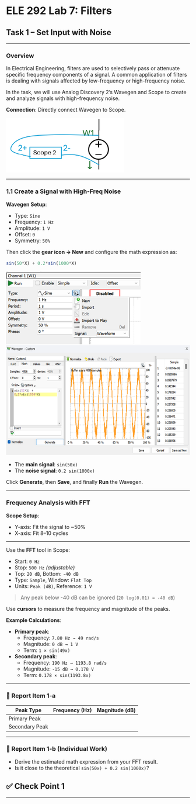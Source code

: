 # ELE 292 Lab 7: Filters
## Task 1 – Set Input with Noise

---

### Overview
In Electrical Engineering, filters are used to selectively pass or attenuate specific frequency components of a signal. A common application of filters is dealing with signals affected by
low-frequency or high-frequency noise. 

In the task, we will use Analog Discovery 2’s Wavegen and Scope to create and analyze signals with high-frequency noise.

**Connection**: Directly connect Wavegen to Scope.

<img src="Pic/circuit diagram.png" height="150">

---

### 1.1 Create a Signal with High-Freq Noise

**Wavegen Setup**:
- Type: `Sine`
- Frequency: `1 Hz`
- Amplitude: `1 V`
- Offset: `0`
- Symmetry: `50%`

Then click the **gear icon → New** and configure the math expression as:

```javascript
sin(50*X) + 0.2*sin(1000*X)
```

<img src="Pic/WaveGenSet_1.png" height="200">

<img src="Pic/WaveGenSet_2.png" height="300">

- The **main signal**: `sin(50x)`
- The **noise signal**: `0.2 sin(1000x)`

Click **Generate**, then **Save**, and finally **Run** the Wavegen.

---

### Frequency Analysis with FFT

**Scope Setup**:
- Y-axis: Fit the signal to ~50%
- X-axis: Fit 8–10 cycles

---
Use the **FFT** tool in Scope:

- Start: `0 Hz`
- Stop: `500 Hz` *(adjustable)*
- Top: `20 dB`, Bottom: `-40 dB`
- Type: `Sample`, Window: `Flat Top`
- Units: `Peak (dB)`, Reference: `1 V`

> Any peak below -40 dB can be ignored (`20 log(0.01) = -40 dB`)

Use **cursors** to measure the frequency and magnitude of the peaks.

**Example Calculations**:
- **Primary peak**:
  - Frequency: `7.80 Hz → 49 rad/s`
  - Magnitude: `0 dB → 1 V`
  - Term: `1 × sin(49x)`
- **Secondary peak**:
  - Frequency: `190 Hz → 1193.8 rad/s`
  - Magnitude: `-15 dB → 0.178 V`
  - Term: `0.178 × sin(1193.8x)`

---

### :pencil: Report Item 1-a

| Peak Type       | Frequency (Hz) | Magnitude (dB) |
|------------------|----------------|----------------|
| Primary Peak     |                |                |
| Secondary Peak   |                |                |

---

### :pencil: Report Item 1-b (Individual Work)

- Derive the estimated math expression from your FFT result.
- Is it close to the theoretical `sin(50x) + 0.2 sin(1000x)`?

## :white_check_mark: **Check Point 1**

---
